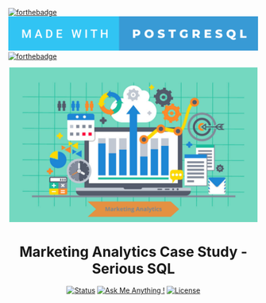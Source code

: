 [![forthebadge](https://forthebadge.com/images/badges/built-with-love.svg)]()
[![forthebadge](images/badges/made-with-postgresql.svg)]()
[![forthebadge](https://forthebadge.com/images/badges/made-with-markdown.svg)]()

<p align="center">
    <img src="images\Marketing_Analytics.png" width="500px" alt="marketing-analytics">
</p>

<h1 align="center">Marketing Analytics Case Study - Serious SQL</h1>

<div align="center">

  [![Status](https://img.shields.io/badge/status-active-success.svg)]()
  [![Ask Me Anything !](https://img.shields.io/badge/Ask%20me-anything-1abc9c.svg)]() 
  [![License](https://img.shields.io/badge/license-MIT-blue.svg)](/LICENSE)

</div>
